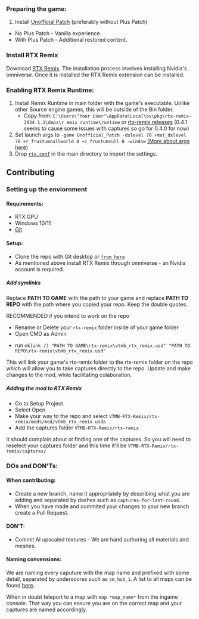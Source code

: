 ### Preparing the game:

1. Install [Unofficial Patch](https://www.moddb.com/mods/vtmb-unofficial-patch/downloads) (preferably without Plus Patch)

- No Plus Patch - Vanilla experience.
- With Plus Patch - Additional restored content.

### Install RTX Remix

Download [RTX Remix](https://www.nvidia.com/en-gb/geforce/rtx-remix/).
The installation process involves installing Nvidia's omniverse. Once it is installed the RTX Remix extension can be installed.

### Enabling RTX Remix Runtime:

1. Install Remix Runtime in main folder with the game's executable. Unlike other Source engine games, this will be outside of the Bin folder.
   - Copy from: `C:\Users\"Your User"\AppData\Local\ov\pkg\rtx-remix-2024.1.1\deps\r emix_runtime\runtime` or [rtx-remix releases](https://github.com/NVIDIAGameWorks/rtx-remix/releases) (0.4.1 seems to cause some issues with captures so go for 0.4.0 for now)
2. Set launch args to `-game Unofficial_Patch -dxlevel 70 +mat_dxlevel 70 +r_frustumcullworld 0 +c_frustumcull 0 -window` [(More about args here)](https://github.com/CattoSalad/VTMB-RTX-Remix/wiki/Launch-Args)
3. Drop [`rtx.conf`](https://github.com/CattoSalad/VTMB-RTX-Remix/blob/main/rtx.conf) in the main directory to import the settings.

## Contributing

### Setting up the enviornment

#### Requirements:

- RTX GPU
- Windows 10/11
- [Git](https://git-scm.com/download/win)

#### Setup:

- Clone the repo with Git desktop or [`from here`](https://github.com/CattoSalad/VTMB-RTX-Remix)
- As mentioned above install RTX Remix through omniverse - an Nvidia account is required.

##### Add symlinks

Replace **PATH TO GAME** with the path to your game and replace **PATH TO REPO** with the path where you copied your repo. Keep the double quotes.

RECOMMENDED if you intend to work on the repo

- Rename or Delete your `rtx-remix` folder inside of your game folder
- Open CMD as Admin

* run `mklink /J "PATH TO GAME\rtx-remix\vtmb_rtx_remix.usd" "PATH TO REPO\rtx-remix\vtmb_rtx_remix.usd"`

This will link your game's rtx-remix folder to the rtx-remix folder on the repo which will allow you to take captures directly to the repo. Update and make changes to the mod, while facilitating colaboration.

##### Adding the mod to RTX Remix

- Go to Setup Project
- Select Open
- Make your way to the repo and select `VTMB-RTX-Remix/rtx-remix/mods/mod/vtmb_rtx_remix.usda`
- Add the captures folder `VTMB-RTX-Remix/rtx-remix`

It should complain about ot finding one of the captures.
So you will need to reselect your captures folder and this time it'll be `VTMB-RTX-Remix/rtx-remix/captures/`

### DOs and DON'Ts:

#### When contributing:

- Create a new branch, name it appropriately by describing what you are adding and separated by dashes such as `captures-for-last-round`.
- When you have made and commited your changes to your new branch create a Pull Request.

#### DON'T:

- Commit AI upscaled textures - We are hand authoring all materials and meshes.

#### Naming convensions:

We are naming every caputure with the map name and prefixed with some detail, separated by underscores such as `sm_hub_1`. A list to all maps can be found [here](https://github.com/CattoSalad/VTMB-RTX-Remix/wiki/Useful-Console-Commands#map-names).

When in doubt teleport to a map with `map *map_name*` from the ingame console. That way you can ensure you are on the correct map and your captures are named accordingly.
